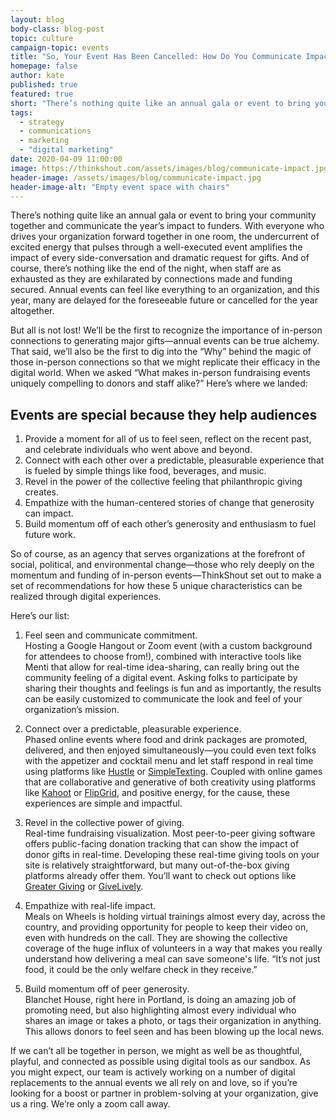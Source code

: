 ```yaml
---
layout: blog
body-class: blog-post
topic: culture
campaign-topic: events
title: "So, Your Event Has Been Cancelled: How Do You Communicate Impact?"
homepage: false
author: kate
published: true
featured: true
short: "There’s nothing quite like an annual gala or event to bring your community together and communicate the year’s impact to funders."
tags:
  - strategy
  - communications
  - marketing
  - "digital marketing"
date: 2020-04-09 11:00:00
image: https://thinkshout.com/assets/images/blog/communicate-impact.jpg
header-image: /assets/images/blog/communicate-impact.jpg
header-image-alt: "Empty event space with chairs"
---
```

There’s nothing quite like an annual gala or event to bring your community together and communicate the year’s impact to funders. With everyone who drives your organization forward together in one room, the undercurrent of excited energy that pulses through a well-executed event amplifies the impact of every side-conversation and dramatic request for gifts. And of course, there’s nothing like the end of the night, when staff are as exhausted as they are exhilarated by connections made and funding secured. Annual events can feel like everything to an organization, and this year, many are delayed for the foreseeable future or cancelled for the year altogether. 

But all is not lost! We’ll be the first to recognize the importance of in-person connections to generating major gifts—annual events can be true alchemy. That said, we’ll also be the first to dig into the “Why” behind the magic of those in-person connections so that we might replicate their efficacy in the digital world. When we asked “What makes in-person fundraising events uniquely compelling to donors and staff alike?” Here’s where we landed:

## Events are special because they help audiences

1. Provide a moment for all of us to feel seen, reflect on the recent past, and celebrate individuals who went above and beyond.
2. Connect with each other over a predictable, pleasurable experience that is fueled by simple things like food, beverages, and music.
3. Revel in the power of the collective feeling that philanthropic giving creates.
4. Empathize with the human-centered stories of change that generosity can impact.
5. Build momentum off of each other’s generosity and enthusiasm to fuel future work. 

So of course, as an agency that serves organizations at the forefront of social, political, and environmental change—those who rely deeply on the momentum and funding of in-person events—ThinkShout set out to make a set of recommendations for how these 5 unique characteristics can be realized through digital experiences. 

Here’s our list:
1. Feel seen and communicate commitment.  
Hosting a Google Hangout or Zoom event (with a custom background for attendees to choose from!), combined with interactive tools like Menti that allow for real-time idea-sharing, can really bring out the community feeling of a digital event. Asking folks to participate by sharing their thoughts and feelings is fun and as importantly, the results can be easily customized to communicate the look and feel of your organization’s mission.

2. Connect over a predictable, pleasurable experience.  
Phased online events where food and drink packages are promoted, delivered, and then enjoyed simultaneously—you could even text folks with the appetizer and cocktail menu and let staff respond in real time using platforms like [Hustle](https://www.hustle.com/) or [SimpleTexting](https://simpletexting.com/). Coupled with online games that are collaborative and generative of both creativity using platforms like [Kahoot](https://kahoot.com/) or [FlipGrid](https://info.flipgrid.com/), and positive energy, for the cause, these experiences are simple and impactful.

3. Revel in the collective power of giving.  
Real-time fundraising visualization. Most peer-to-peer giving software offers public-facing donation tracking that can show the impact of donor gifts in real-time. Developing these real-time giving tools on your site is relatively straightforward, but many out-of-the-box giving platforms already offer them. You’ll want to check out options like [Greater Giving](https://www.greatergiving.com/en/virtual-fundraising-events) or [GiveLively](https://www.givelively.org/).

4. Empathize with real-life impact.  
Meals on Wheels is holding virtual trainings almost every day, across the country, and providing opportunity for people to keep their video on, even with hundreds on the call. They are showing the collective coverage of the huge influx of volunteers in a way that makes you really understand how delivering a meal can save someone's life. “It’s not just food, it could be the only welfare check in they receive.” 

5. Build momentum off of peer generosity.  
Blanchet House, right here in Portland, is doing an amazing job of promoting need, but also highlighting almost every individual who shares an image or takes a photo, or tags their organization in anything. This allows donors to feel seen and has been blowing up the local news.

If we can’t all be together in person, we might as well be as thoughtful, playful, and connected as possible using digital tools as our sandbox. As you might expect, our team is actively working on a number of digital replacements to the annual events we all rely on and love, so if you’re looking for a boost or partner in problem-solving at your organization, give us a ring. We’re only a zoom call away. 

